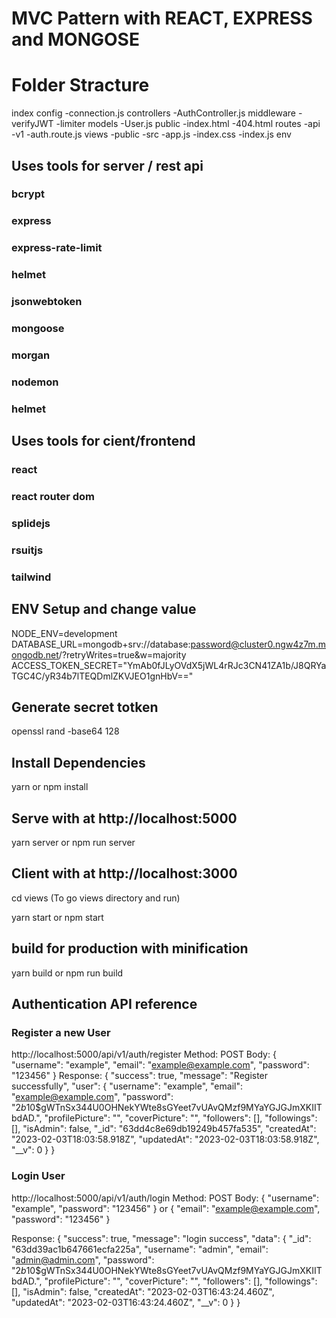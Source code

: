 # MVC Pattern with REACT, EXPRESS and MONGOSE

# Folder Stracture
index
config
    -connection.js
controllers
    -AuthController.js
middleware
    -verifyJWT
    -limiter
models
    -User.js
public
    -index.html
    -404.html
routes
    -api
        -v1
            -auth.route.js
views
    -public
    -src
        -app.js
        -index.css
        -index.js
env

## Uses tools for server / rest api
### bcrypt
### express
### express-rate-limit
### helmet
### jsonwebtoken
### mongoose
### morgan
### nodemon
### helmet

## Uses tools for cient/frontend
### react
### react router dom
### splidejs
### rsuitjs
### tailwind

## ENV Setup and change value
NODE_ENV=development
DATABASE_URL=mongodb+srv://database:password@cluster0.ngw4z7m.mongodb.net/?retryWrites=true&w=majority
ACCESS_TOKEN_SECRET="YmAb0fJLyOVdX5jWL4rRJc3CN41ZA1b/J8QRYaTGC4C/yR34b7lTEQDmlZKVJEO1gnHbV=="

## Generate secret totken
openssl rand -base64 128

## Install Dependencies
yarn 
or
npm install

## Serve with at http://localhost:5000
yarn server
or
npm run server

## Client with at http://localhost:3000
cd views (To go views directory and run)

yarn start
or
npm start

## build for production with minification
yarn build
or
npm run build

## Authentication API reference

### Register a new User 
http://localhost:5000/api/v1/auth/register
Method: POST
Body: 
{
  "username": "example",
  "email": "example@example.com",
  "password": "123456"
}
Response: 
{
  "success": true,
  "message": "Register successfully",
  "user": {
    "username": "example",
    "email": "example@example.com",
    "password": "$2b$10$gWTnSx344U0OHNekYWte8sGYeet7vUAvQMzf9MYaYGJGJmXKIITbdAD.",
    "profilePicture": "",
    "coverPicture": "",
    "followers": [],
    "followings": [],
    "isAdmin": false,
    "_id": "63dd4c8e69db19249b457fa535",
    "createdAt": "2023-02-03T18:03:58.918Z",
    "updatedAt": "2023-02-03T18:03:58.918Z",
    "__v": 0
  }
}

### Login User 
http://localhost:5000/api/v1/auth/login
Method: POST
Body: 
{
  "username": "example",
  "password": "123456"
}
or
{
  "email": "example@example.com",
  "password": "123456"
}

Response: 
{
  "success": true,
  "message": "login success",
  "data": {
    "_id": "63dd39ac1b647661ecfa225a",
    "username": "admin",
    "email": "admin@admin.com",
    "password": "$2b$10$gWTnSx344U0OHNekYWte8sGYeet7vUAvQMzf9MYaYGJGJmXKIITbdAD.",
    "profilePicture": "",
    "coverPicture": "",
    "followers": [],
    "followings": [],
    "isAdmin": false,
    "createdAt": "2023-02-03T16:43:24.460Z",
    "updatedAt": "2023-02-03T16:43:24.460Z",
    "__v": 0
  }
}


